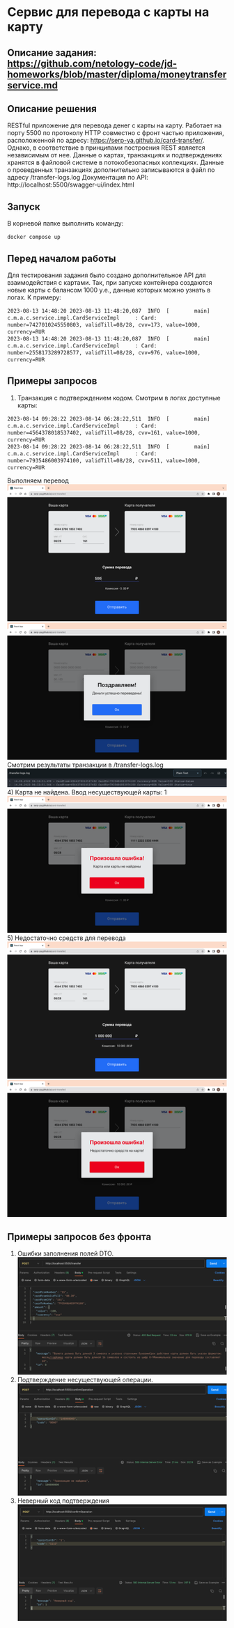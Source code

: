# Сервис для перевода с карты на карту
## Описание задания: https://github.com/netology-code/jd-homeworks/blob/master/diploma/moneytransferservice.md
## Описание решения
RESTful приложение для перевода денег с карты на карту. Работает на порту 5500 по протоколу HTTP совместно с фронт частью приложения, расположенной по 
адресу: https://serp-ya.github.io/card-transfer/. Однако, в соответствие в принципами построения REST является независимым от нее. 
    Данные о картах, транзакциях и подтверждениях хранятся в файловой системе в потокобезопасных коллекциях. Данные о проведенных транзакциях дополнительно записываются в файл по адресу 
/transfer-logs.log
    Документация по API: http://localhost:5500/swagger-ui/index.html
## Запуск
В корневой папке выполнить команду:
```
docker compose up
```
## Перед началом работы
Для тестирования задания было создано дополнительное API для взаимодействия с картами. Так, при запуске контейнера создаются новые карты с балансом 
1000 у.е., данные которых можно узнать в логах. К примеру: 
```
2023-08-13 14:48:20 2023-08-13 11:48:20,087  INFO  [        main] c.m.a.c.service.impl.CardServiceImpl     : Card: number=7427010245550803, validTill=08/28, cvv=173, value=1000, currency=RUR 
2023-08-13 14:48:20 2023-08-13 11:48:20,087  INFO  [        main] c.m.a.c.service.impl.CardServiceImpl     : Card: number=2558173289728577, validTill=08/28, cvv=976, value=1000, currency=RUR 
```
## Примеры запросов
1) Транзакция с подтверждением кодом. Смотрим в логах доступные карты:
```
2023-08-14 09:28:22 2023-08-14 06:28:22,511  INFO  [        main] c.m.a.c.service.impl.CardServiceImpl     : Card: number=4564378018537402, validTill=08/28, cvv=161, value=1000, currency=RUR 
2023-08-14 09:28:22 2023-08-14 06:28:22,511  INFO  [        main] c.m.a.c.service.impl.CardServiceImpl     : Card: number=7935486003974100, validTill=08/28, cvv=511, value=1000, currency=RUR 
```
Выполняем перевод
![](test-transfer.png)
![](test-transfer-result.png)
   Смотрим результаты транзакции в /transfer-logs.log
![](test-transfer-result-logs.png)
4) Карта не найдена. Ввод несуществующей карты:
1[](test-transfer-error-card_not_found.png)
![](test-transfer-error-card_not_found-result.png)
5) Недостаточно средств для перевода
![](test-transfer-error-negative_balance.png)
![](test-transfer-error-negative_balance-result.png)

## Примеры запросов без фронта
1) Ошибки заполнения полей DTO.
![](test-transfer-validation.png)
2) Подтверждение несуществующей операции.
![](test-confirm-error-transfer_not_found.png)
3) Неверный код подтверждения
![](test-confirm-error-invalid_code.png)
